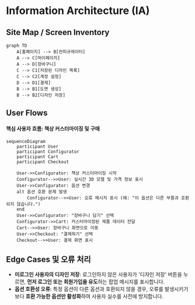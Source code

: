 # Information Architecture (IA)

## Site Map / Screen Inventory
```mermaid
graph TD
    A[홈페이지] --> B[컨피규레이터]
    A --> C[마이페이지]
    A --> D[장바구니]
    C --> C1[저장된 디자인 목록]
    C --> C2[계정 설정]
    D --> D1[결제]
    B --> B1[도면 생성]
    B --> B2[디자인 저장]
```

## User Flows

#### 핵심 사용자 흐름: 책상 커스터마이징 및 구매

```mermaid
sequenceDiagram
    participant User
    participant Configurator
    participant Cart
    participant Checkout

    User->>Configurator: 책상 커스터마이징 시작
    Configurator-->>User: 실시간 3D 모델 및 가격 정보 표시
    User->>Configurator: 옵션 변경
    alt 옵션 호환 문제 발생
        Configurator-->>User: 오류 메시지 표시 (예: "이 옵션은 다른 부품과 호환되지 않습니다.")
    end
    User->>Configurator: "장바구니 담기" 선택
    Configurator->>Cart: 커스터마이징된 제품 데이터 전달
    Cart-->>User: 장바구니 화면으로 이동
    User->>Checkout: "결제하기" 선택
    Checkout-->>User: 결제 화면 표시
```

## Edge Cases 및 오류 처리

  * **미로그인 사용자의 디자인 저장**: 로그인하지 않은 사용자가 '디자인 저장' 버튼을 누르면, **먼저 로그인 또는 회원가입을 유도**하는 팝업 메시지를 표시합니다.
  * **옵션 호환성 오류**: 특정 옵션이 다른 옵션과 호환되지 않을 경우, 오류를 발생시키기보다 **호환 가능한 옵션만 활성화**하여 사용자 실수를 사전에 방지합니다.

